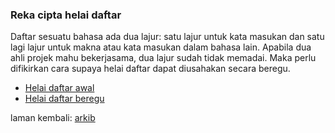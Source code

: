 ### Reka cipta helai daftar

Daftar sesuatu bahasa ada dua lajur: satu lajur untuk kata
masukan dan satu lagi lajur untuk makna atau kata masukan
dalam bahasa lain. Apabila dua ahli projek mahu bekerjasama,
dua lajur sudah tidak memadai. Maka perlu difikirkan cara
supaya helai daftar dapat diusahakan secara beregu.

* [Helai daftar awal][1]
* [Helai daftar beregu][2]

laman kembali: [arkib][0]

  [0]: ../pokok.md
  [1]: ha.md
  [2]: hb.md
